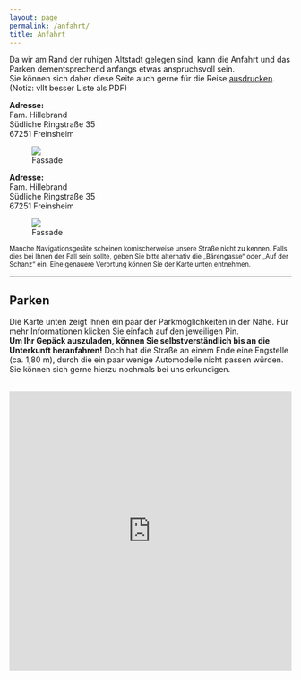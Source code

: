 ```yaml
---
layout: page
permalink: /anfahrt/
title: Anfahrt
---
```


Da wir am Rand der ruhigen Altstadt gelegen sind, kann die Anfahrt und das Parken dementsprechend anfangs etwas anspruchsvoll sein.\
Sie können sich daher diese Seite auch gerne für die Reise <a href="" onclick="print();">ausdrucken</a>. (Notiz: vllt besser Liste als PDF)

<div class="pure-u-1 pure-u-md-1-2">
    <p class="message" style="width: 100%">
      <b>Adresse:</b> <br/>
      Fam. Hillebrand <br/>
      Südliche Ringstraße 35 <br/>
      67251 Freinsheim
    </p>
 </div>
 
 <figure class="align-right img-fit">
      <img class="img-fit" src="https://pfalz-shop.de/media/image/4b/f0/c0/Pfalz-Shop-Hintergrundbild.png">
      <figcaption>Fassade</figcaption>
    </figure>
  
<div pure-g">
  <div class="pure-u-1 pure-u-md-1-2">
    <p class="message" style="width: 100%">
      <b>Adresse:</b> <br/>
      Fam. Hillebrand <br/>
      Südliche Ringstraße 35 <br/>
      67251 Freinsheim
    </p>
  </div>
  <div class="pure-u-1 pure-u-md-1-2">
    <figure class="align-right img-fit">
      <img class="img-fit" src="https://pfalz-shop.de/media/image/4b/f0/c0/Pfalz-Shop-Hintergrundbild.png">
      <figcaption>Fassade</figcaption>
    </figure>
  </div>
</div>

<small>
Manche Navigationsgeräte scheinen komischerweise unsere Straße nicht zu kennen. Falls dies bei Ihnen der Fall sein sollte, geben Sie bitte alternativ die „Bärengasse“ oder „Auf der Schanz“ ein. Eine genauere Verortung können Sie der Karte unten entnehmen.
</small>

***

## Parken
Die Karte unten zeigt Ihnen ein paar der Parkmöglichkeiten in der Nähe. Für mehr Informationen klicken Sie einfach auf den jeweiligen Pin.\
**Um Ihr Gepäck auszuladen, können Sie selbstverständlich bis an die Unterkunft heranfahren!** Doch hat die Straße an einem Ende eine Engstelle (ca. 1,80 m), durch die ein paar wenige Automodelle nicht passen würden. Sie können sich gerne hierzu nochmals bei uns erkundigen.
<br/><br/>

<iframe style="filter: grayscale(100%);" src="https://www.google.com/maps/d/embed?mid=198nUZXDdxfUdQHutyaJf9vvpMBuMamG9" width="100%" height="500" frameborder="0"></iframe>



